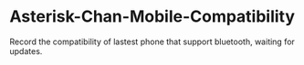 # Asterisk-Chan-Mobile-Compatibility
Record the compatibility of lastest phone that support bluetooth, waiting for updates.
